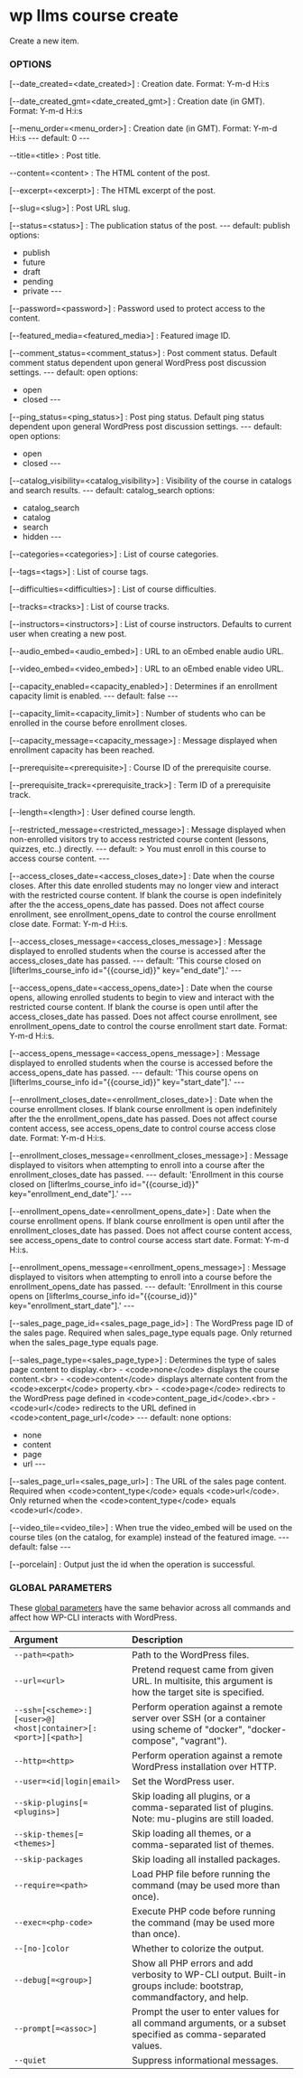 # wp llms course create

Create a new item.

### OPTIONS

[\--date_created=&lt;date_created&gt;]
: Creation date. Format: Y-m-d H:i:s

[\--date_created_gmt=&lt;date_created_gmt&gt;]
: Creation date (in GMT). Format: Y-m-d H:i:s

[\--menu_order=&lt;menu_order&gt;]
: Creation date (in GMT). Format: Y-m-d H:i:s
\---
default: 0
\---

\--title=&lt;title&gt;
: Post title.

\--content=&lt;content&gt;
: The HTML content of the post.

[\--excerpt=&lt;excerpt&gt;]
: The HTML excerpt of the post.

[\--slug=&lt;slug&gt;]
: Post URL slug.

[\--status=&lt;status&gt;]
: The publication status of the post.
\---
default: publish
options:
  - publish
  - future
  - draft
  - pending
  - private
\---

[\--password=&lt;password&gt;]
: Password used to protect access to the content.

[\--featured_media=&lt;featured_media&gt;]
: Featured image ID.

[\--comment_status=&lt;comment_status&gt;]
: Post comment status. Default comment status dependent upon general WordPress post discussion settings.
\---
default: open
options:
  - open
  - closed
\---

[\--ping_status=&lt;ping_status&gt;]
: Post ping status. Default ping status dependent upon general WordPress post discussion settings.
\---
default: open
options:
  - open
  - closed
\---

[\--catalog_visibility=&lt;catalog_visibility&gt;]
: Visibility of the course in catalogs and search results.
\---
default: catalog_search
options:
  - catalog_search
  - catalog
  - search
  - hidden
\---

[\--categories=&lt;categories&gt;]
: List of course categories.

[\--tags=&lt;tags&gt;]
: List of course tags.

[\--difficulties=&lt;difficulties&gt;]
: List of course difficulties.

[\--tracks=&lt;tracks&gt;]
: List of course tracks.

[\--instructors=&lt;instructors&gt;]
: List of course instructors. Defaults to current user when creating a new post.

[\--audio_embed=&lt;audio_embed&gt;]
: URL to an oEmbed enable audio URL.

[\--video_embed=&lt;video_embed&gt;]
: URL to an oEmbed enable video URL.

[\--capacity_enabled=&lt;capacity_enabled&gt;]
: Determines if an enrollment capacity limit is enabled.
\---
default: false
\---

[\--capacity_limit=&lt;capacity_limit&gt;]
: Number of students who can be enrolled in the course before enrollment closes.

[\--capacity_message=&lt;capacity_message&gt;]
: Message displayed when enrollment capacity has been reached.

[\--prerequisite=&lt;prerequisite&gt;]
: Course ID of the prerequisite course.

[\--prerequisite_track=&lt;prerequisite_track&gt;]
: Term ID of a prerequisite track.

[\--length=&lt;length&gt;]
: User defined course length.

[\--restricted_message=&lt;restricted_message&gt;]
: Message displayed when non-enrolled visitors try to access restricted course content (lessons, quizzes, etc..) directly.
\---
default: &gt;
  You must enroll in this course to access
  course content.
\---

[\--access_closes_date=&lt;access_closes_date&gt;]
: Date when the course closes. After this date enrolled students may no longer view and interact with the restricted course content.
					If blank the course is open indefinitely after the the access_opens_date has passed.
					Does not affect course enrollment, see enrollment_opens_date to control the course enrollment close date.
					Format: Y-m-d H:i:s.

[\--access_closes_message=&lt;access_closes_message&gt;]
: Message displayed to enrolled students when the course is accessed after the access_closes_date has passed.
\---
default: 'This course closed on [lifterlms_course_info id="{{course_id}}" key="end_date"].'
\---

[\--access_opens_date=&lt;access_opens_date&gt;]
: Date when the course opens, allowing enrolled students to begin to view and interact with the restricted course content.
					If blank the course is open until after the access_closes_date has passed.
					Does not affect course enrollment, see enrollment_opens_date to control the course enrollment start date.
					Format: Y-m-d H:i:s.

[\--access_opens_message=&lt;access_opens_message&gt;]
: Message displayed to enrolled students when the course is accessed before the access_opens_date has passed.
\---
default: 'This course opens on [lifterlms_course_info id="{{course_id}}" key="start_date"].'
\---

[\--enrollment_closes_date=&lt;enrollment_closes_date&gt;]
: Date when the course enrollment closes.
					If blank course enrollment is open indefinitely after the the enrollment_opens_date has passed.
					Does not affect course content access, see access_opens_date to control course access close date.
					Format: Y-m-d H:i:s.

[\--enrollment_closes_message=&lt;enrollment_closes_message&gt;]
: Message displayed to visitors when attempting to enroll into a course after the enrollment_closes_date has passed.
\---
default: 'Enrollment in this course closed on [lifterlms_course_info id="{{course_id}}" key="enrollment_end_date"].'
\---

[\--enrollment_opens_date=&lt;enrollment_opens_date&gt;]
: Date when the course enrollment opens.
					If blank course enrollment is open until after the enrollment_closes_date has passed.
					Does not affect course content access, see access_opens_date to control course access start date.
					Format: Y-m-d H:i:s.

[\--enrollment_opens_message=&lt;enrollment_opens_message&gt;]
: Message displayed to visitors when attempting to enroll into a course before the enrollment_opens_date has passed.
\---
default: 'Enrollment in this course opens on [lifterlms_course_info id="{{course_id}}" key="enrollment_start_date"].'
\---

[\--sales_page_page_id=&lt;sales_page_page_id&gt;]
: The WordPress page ID of the sales page. Required when sales_page_type equals page. Only returned when the sales_page_type equals page.

[\--sales_page_type=&lt;sales_page_type&gt;]
: Determines the type of sales page content to display.&lt;br&gt; - &lt;code&gt;none&lt;/code&gt; displays the course content.&lt;br&gt; - &lt;code&gt;content&lt;/code&gt; displays alternate content from the &lt;code&gt;excerpt&lt;/code&gt; property.&lt;br&gt; - &lt;code&gt;page&lt;/code&gt; redirects to the WordPress page defined in &lt;code&gt;content_page_id&lt;/code&gt;.&lt;br&gt; - &lt;code&gt;url&lt;/code&gt; redirects to the URL defined in &lt;code&gt;content_page_url&lt;/code&gt;
\---
default: none
options:
  - none
  - content
  - page
  - url
\---

[\--sales_page_url=&lt;sales_page_url&gt;]
: The URL of the sales page content. Required when &lt;code&gt;content_type&lt;/code&gt; equals &lt;code&gt;url&lt;/code&gt;. Only returned when the &lt;code&gt;content_type&lt;/code&gt; equals &lt;code&gt;url&lt;/code&gt;.

[\--video_tile=&lt;video_tile&gt;]
: When true the video_embed will be used on the course tiles (on the catalog, for example) instead of the featured image.
\---
default: false
\---

[\--porcelain]
: Output just the id when the operation is successful.

### GLOBAL PARAMETERS

These [global parameters](https://make.wordpress.org/cli/handbook/config/) have the same behavior across all commands and affect how WP-CLI interacts with WordPress.

| **Argument**    | **Description**              |
|:----------------|:-----------------------------|
| `--path=<path>` | Path to the WordPress files. |
| `--url=<url>` | Pretend request came from given URL. In multisite, this argument is how the target site is specified. |
| `--ssh=[<scheme>:][<user>@]<host\|container>[:<port>][<path>]` | Perform operation against a remote server over SSH (or a container using scheme of "docker", "docker-compose", "vagrant"). |
| `--http=<http>` | Perform operation against a remote WordPress installation over HTTP. |
| `--user=<id\|login\|email>` | Set the WordPress user. |
| `--skip-plugins[=<plugins>]` | Skip loading all plugins, or a comma-separated list of plugins. Note: mu-plugins are still loaded. |
| `--skip-themes[=<themes>]` | Skip loading all themes, or a comma-separated list of themes. |
| `--skip-packages` | Skip loading all installed packages. |
| `--require=<path>` | Load PHP file before running the command (may be used more than once). |
| `--exec=<php-code>` | Execute PHP code before running the command (may be used more than once). |
| `--[no-]color` | Whether to colorize the output. |
| `--debug[=<group>]` | Show all PHP errors and add verbosity to WP-CLI output. Built-in groups include: bootstrap, commandfactory, and help. |
| `--prompt[=<assoc>]` | Prompt the user to enter values for all command arguments, or a subset specified as comma-separated values. |
| `--quiet` | Suppress informational messages. |
